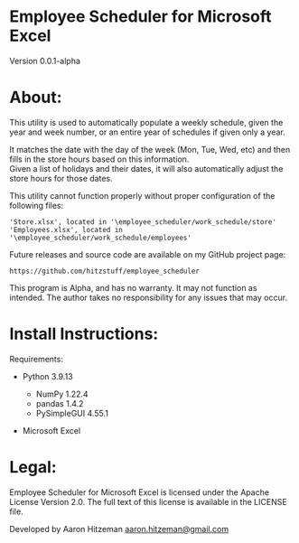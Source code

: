 # Employee Scheduler for Microsoft Excel
Version 0.0.1-alpha

# About:
This utility is used to automatically populate a weekly schedule, given the year and week number, or an entire year of schedules if given only a year.

It matches the date with the day of the week (Mon, Tue, Wed, etc) and then fills in the store hours based on this information.  
Given a list of holidays and their dates, it will also automatically adjust the store hours for those dates.

This utility cannot function properly without proper configuration of the following files:

	'Store.xlsx', located in '\employee_scheduler/work_schedule/store'
	'Employees.xlsx', located in '\employee_scheduler/work_schedule/employees'

Future releases and source code are available on my GitHub project page:

	https://github.com/hitzstuff/employee_scheduler

This program is Alpha, and has no warranty.  It may not function as intended.
The author takes no responsibility for any issues that may occur.

# Install Instructions:
Requirements:

- Python 3.9.13
  * NumPy 1.22.4
  * pandas 1.4.2
  * PySimpleGUI 4.55.1
	
- Microsoft Excel

# Legal:
Employee Scheduler for Microsoft Excel is licensed under the Apache License Version 2.0. The full text of this license is available in the LICENSE file.

Developed by Aaron Hitzeman <aaron.hitzeman@gmail.com>
